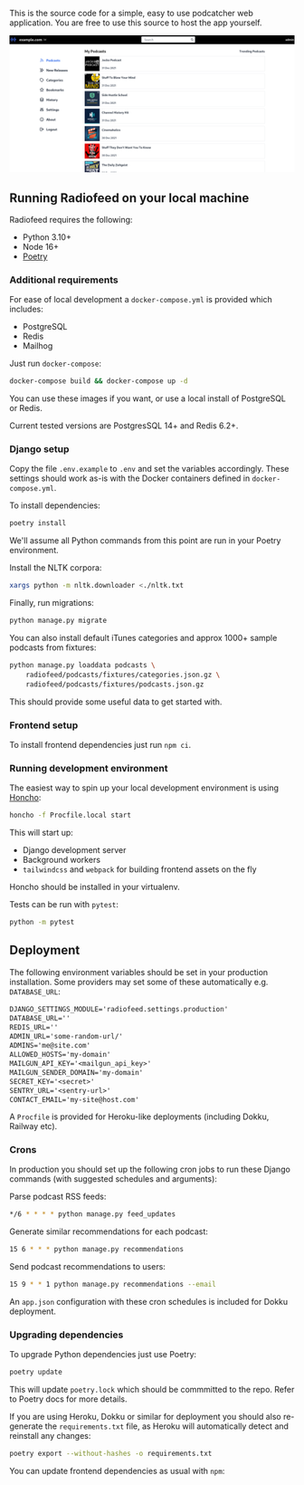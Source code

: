 This is the source code for a simple, easy to use podcatcher web application. You are free to use this source to host the app yourself.

![desktop](/screenshots/desktop.png?raw=True)

## Running Radiofeed on your local machine

Radiofeed requires the following:

* Python 3.10+
* Node 16+
* [Poetry](https://python-poetry.org)

### Additional requirements

For ease of local development a `docker-compose.yml` is provided which includes:

* PostgreSQL
* Redis
* Mailhog

Just run `docker-compose`:

```bash
docker-compose build && docker-compose up -d
```

You can use these images if you want, or use a local install of PostgreSQL or Redis.

Current tested versions are PostgresSQL 14+ and Redis 6.2+.

### Django setup

Copy the file `.env.example` to `.env` and set the variables accordingly. These settings should work as-is with the Docker containers defined in `docker-compose.yml`.

To install dependencies:

```bash
poetry install
```

We'll assume all Python commands from this point are run in your Poetry environment.

Install the NLTK corpora:

```bash
xargs python -m nltk.downloader <./nltk.txt
```

Finally, run migrations:

```bash
python manage.py migrate
```

You can also install default iTunes categories and approx 1000+ sample podcasts from fixtures:

```bash
python manage.py loaddata podcasts \
    radiofeed/podcasts/fixtures/categories.json.gz \
    radiofeed/podcasts/fixtures/podcasts.json.gz
```

This should provide some useful data to get started with.




### Frontend setup

To install frontend dependencies just run `npm ci`.

### Running development environment

The easiest way to spin up your local development environment is using [Honcho](https://honcho.readthedocs.io/):

```bash
honcho -f Procfile.local start
```


This will start up:

* Django development server
* Background workers
* `tailwindcss` and `webpack` for building frontend assets on the fly

Honcho should be installed in your virtualenv.

Tests can be run with `pytest`:

```bash
python -m pytest
```

## Deployment

The following environment variables should be set in your production installation. Some providers may set some of these automatically e.g. `DATABASE_URL`:

```
DJANGO_SETTINGS_MODULE='radiofeed.settings.production'
DATABASE_URL=''
REDIS_URL=''
ADMIN_URL='some-random-url/'
ADMINS='me@site.com'
ALLOWED_HOSTS='my-domain'
MAILGUN_API_KEY='<mailgun_api_key>'
MAILGUN_SENDER_DOMAIN='my-domain'
SECRET_KEY='<secret>'
SENTRY_URL='<sentry-url>'
CONTACT_EMAIL='my-site@host.com'
```

A `Procfile` is provided for Heroku-like deployments (including Dokku, Railway etc).

### Crons

In production you should set up the following cron jobs to run these Django commands (with suggested schedules and arguments):

Parse podcast RSS feeds:

```bash
*/6 * * * * python manage.py feed_updates
```

Generate similar recommendations for each podcast:

```bash
15 6 * * * python manage.py recommendations
```

Send podcast recommendations to users:

```bash
15 9 * * 1 python manage.py recommendations --email
```

An `app.json` configuration with these cron schedules is included for Dokku deployment.

### Upgrading dependencies

To upgrade Python dependencies just use Poetry:

```bash
poetry update
```

This will update `poetry.lock` which should be commmitted to the repo. Refer to Poetry docs for more details.

If you are using Heroku, Dokku or similar for deployment you should also re-generate the `requirements.txt` file, as Heroku will automatically detect and reinstall any changes:

```bash
poetry export --without-hashes -o requirements.txt
```

You can update frontend dependencies as usual with `npm`:

```bash

```
